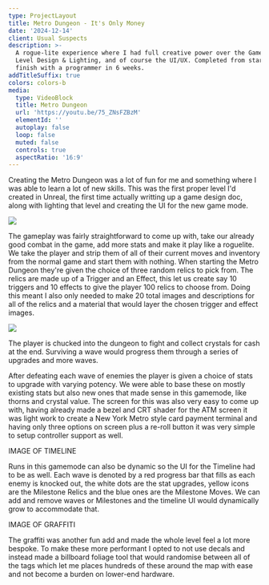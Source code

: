 ```yaml
---
type: ProjectLayout
title: Metro Dungeon - It's Only Money
date: '2024-12-14'
client: Usual Suspects
description: >-
  A rogue-lite experience where I had full creative power over the Game Design,
  Level Design & Lighting, and of course the UI/UX. Completed from start to
  finish with a programmer in 6 weeks.
addTitleSuffix: true
colors: colors-b
media:
  type: VideoBlock
  title: Metro Dungeon
  url: 'https://youtu.be/75_ZNsFZBzM'
  elementId: ''
  autoplay: false
  loop: false
  muted: false
  controls: true
  aspectRatio: '16:9'
---
```

Creating the Metro Dungeon was a lot of fun for me and something where I was able to learn a lot of new skills. This was the first proper level I'd created in Unreal, the first time actually writting up a game design doc, along with lighting that level and creating the UI for the new game mode.

![](/images/relics.jpg)

The gameplay was fairly straightforward to come up with, take our already good combat in the game, add more stats and make it play like a roguelite. We take the player and strip them of all of their current moves and inventory from the normal game and start them with nothing. When starting the Metro Dungeon they're given the choice of three random relics to pick from. The relics are made up of a Trigger and an Effect, this let us create say 10 triggers and 10 effects to give the player 100 relics to choose from. Doing this meant I also only needed to make 20 total images and descriptions for all of the relics and a material that would layer the chosen trigger and effect images.

![](/images/fighting.jpg)

The player is chucked into the dungeon to fight and collect crystals for cash at the end. Surviving a wave would progress them through a series of upgrades and more waves.



After defeating each wave of enemies the player is given a choice of stats to upgrade with varying potency. We were able to base these on mostly existing stats but also new ones that made sense in this gamemode, like thorns and crystal value. The screen for this was also very easy to come up with, having already made a bezel and CRT shader for the ATM screen it was light work to create a New York Metro style card payment terminal and having only three options on screen plus a re-roll button it was very simple to setup controller support as well.

IMAGE OF TIMELINE

Runs in this gamemode can also be dynamic so the UI for the Timeline had to be as well. Each wave is denoted by a red progress bar that fills as each enemy is knocked out, the white dots are the stat upgrades, yellow icons are the Milestone Relics and the blue ones are the Milestone Moves. We can add and remove waves or Milestones and the timeline UI would dynamically grow to accommodate that.

IMAGE OF GRAFFITI

The graffiti was another fun add and made the whole level feel a lot more bespoke. To make these more performant I opted to not use decals and instead made a billboard foliage tool that would randomise between all of the tags which let me places hundreds of these around the map with ease and not become a burden on lower-end hardware.
